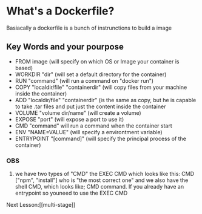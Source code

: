 # What's a Dockerfile?

Basiacally a dockerfile is a bunch of instrunctions to build a image

## Key Words and your pourpose

- FROM image (will specify on which OS or Image your container is based)
- WORKDIR "dir" (will set a default directory for the container)
- RUN "command" (will run a command on "docker run")
- COPY "localdir/file" "containerdir" (will copy files from your machine inside the container)
- ADD "localdir/file" "containerdir" (is the same as copy, but he is capable to take .tar files and put just the content inside the container 
- VOLUME "volume dir/name" (will create a volume)
- EXPOSE "port" (will expose a port to use it)
- CMD "command" will run a command when the container start
- ENV "NAME=VALUE" (will specify a environtment variable)
- ENTRYPOINT "[command]" (will specify the principal process of the container)

### OBS
1. we have two types of "CMD" the EXEC CMD which looks like this: CMD ["npm", "install"] who is "the most correct one" and we also have the shell CMD, which looks like; CMD command. If you already have an entrypoint so youneed to use the EXEC CMD 

Next Lesson:[[multi-stage]]

